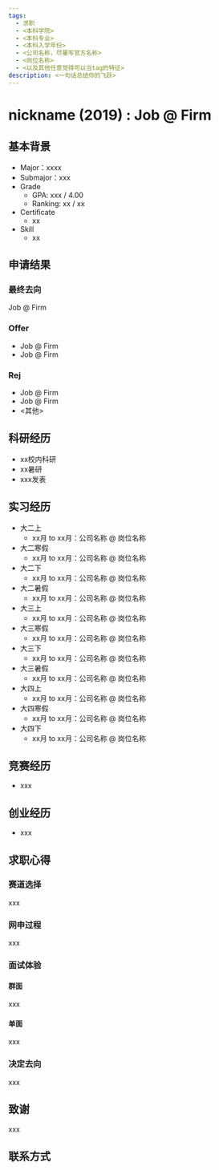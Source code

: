 ```yaml
---
tags:
  - 求职
  - <本科学院>
  - <本科专业>
  - <本科入学年份>
  - <公司名称，尽量写官方名称>
  - <岗位名称>
  - <以及其他任意觉得可以当tag的特征>
description: <一句话总结你的飞跃>
---
```


# nickname (2019) : Job @ Firm

## 基本背景

- Major：xxxx
- Submajor：xxx
- Grade
  - GPA: xxx / 4.00
  - Ranking: xx / xx
- Certificate
  - xx  
- Skill
  - xx  

## 申请结果

### 最终去向

Job @ Firm

### Offer

- Job @ Firm
- Job @ Firm 
  
### Rej

- Job @ Firm
- Job @ Firm 
- <其他>

## 科研经历

- xx校内科研
- xx暑研
- xxx发表

## 实习经历

- 大二上 
  - xx月 to xx月：公司名称 @ 岗位名称
- 大二寒假
  - xx月 to xx月：公司名称 @ 岗位名称
- 大二下
  - xx月 to xx月：公司名称 @ 岗位名称
- 大二暑假
  - xx月 to xx月：公司名称 @ 岗位名称
- 大三上 
  - xx月 to xx月：公司名称 @ 岗位名称
- 大三寒假
  - xx月 to xx月：公司名称 @ 岗位名称
- 大三下
  - xx月 to xx月：公司名称 @ 岗位名称
- 大三暑假
  - xx月 to xx月：公司名称 @ 岗位名称
- 大四上 
  - xx月 to xx月：公司名称 @ 岗位名称
- 大四寒假
  - xx月 to xx月：公司名称 @ 岗位名称
- 大四下
  - xx月 to xx月：公司名称 @ 岗位名称

## 竞赛经历

- xxx

## 创业经历

- xxx

## 求职心得

### 赛道选择

xxx

### 网申过程

xxx

### 面试体验

#### 群面
  xxx
  
#### 单面
  xxx

### 决定去向

xxx

## 致谢

xxx

## 联系方式 

<!-- <这部分optional> -->
